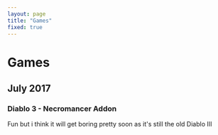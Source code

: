 ```yaml
---
layout: page
title: "Games"
fixed: true
---
```


# Games

## July 2017

### Diablo 3 - Necromancer Addon

Fun but i think it will get boring pretty soon as it's still the old Diablo III